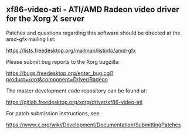 xf86-video-ati - ATI/AMD Radeon video driver for the Xorg X server
------------------------------------------------------------------

Patches and questions regarding this software should be directed at the
amd-gfx mailing list:

  https://lists.freedesktop.org/mailman/listinfo/amd-gfx

Please submit bug reports to the Xorg bugzilla:

  https://bugs.freedesktop.org/enter_bug.cgi?product=xorg&component=Driver/Radeon

The master development code repository can be found at:

  https://gitlab.freedesktop.org/xorg/driver/xf86-video-ati

For patch submission instructions, see:

  https://www.x.org/wiki/Development/Documentation/SubmittingPatches
